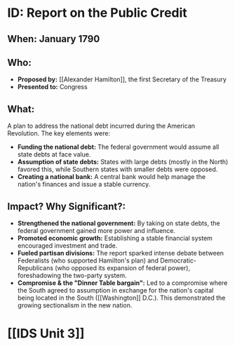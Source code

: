 # ID: Report on the Public Credit
## When: January 1790
## Who: 
- **Proposed by:** [[Alexander Hamilton]], the first Secretary of the Treasury
- **Presented to:** Congress

## What: 
A plan to address the national debt incurred during the American Revolution.  The key elements were:
* **Funding the national debt:** The federal government would assume all state debts at face value.
* **Assumption of state debts:**  States with large debts (mostly in the North) favored this, while Southern states with smaller debts were opposed.
* **Creating a national bank:**  A central bank would help manage the nation's finances and issue a stable currency.

## Impact? Why Significant?: 
* **Strengthened the national government:**  By taking on state debts, the federal government gained more power and influence.
* **Promoted economic growth:**  Establishing a stable financial system encouraged investment and trade.
* **Fueled partisan divisions:** The report sparked intense debate between Federalists (who supported Hamilton's plan) and Democratic-Republicans (who opposed its expansion of federal power), foreshadowing the two-party system. 
* **Compromise & the "Dinner Table bargain":** Led to a compromise where the South agreed to assumption in exchange for the nation's capital being located in the South ([[Washington]] D.C.). This demonstrated the growing sectionalism in the new nation. 

# [[IDS Unit 3]]